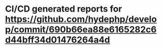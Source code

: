 # CI/CD generated reports for https://github.com/hydephp/develop/commit/690b66ea88e6165282c6d44bff34d01476264a4d

